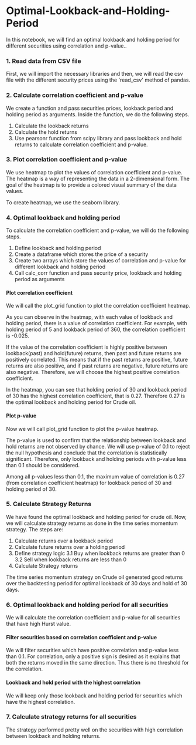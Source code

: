 # Optimal-Lookback-and-Holding-Period
In this notebook, we will find an optimal lookback and holding period for different securities using correlation and p-value..

### 1. Read data from CSV file
First, we will import the necessary libraries and then, we will read the csv file with the different security prices using the 'read_csv' method of pandas.

### 2. Calculate correlation coefficient and p-value
We create a function and pass securities prices, lookback period and holding period as arguments. Inside the function, we do the following steps.

1. Calculate the lookback returns
2. Calculate the hold returns
3. Use pearsonr function from scipy library and pass lookback and hold returns to calculate correlation coefficient and p-value.

### 3. Plot correlation coefficient and p-value
We use heatmap to plot the values of correlation coefficient and p-value. The heatmap is a way of representing the data in a 2-dimensional form. The goal of the heatmap is to provide a colored visual summary of the data values.

To create heatmap, we use the seaborn library.

### 4. Optimal lookback and holding period
To calculate the correlation coefficient and p-value, we will do the following steps.

1. Define lookback and holding period
2. Create a dataframe which stores the price of a security
3. Create two arrays which store the values of correlation and p-value for different lookback and holding period
4. Call calc_corr function and pass security price, lookback and holding period as arguments

#### Plot correlation coefficient
We will call the plot_grid function to plot the correlation coefficient heatmap.

As you can observe in the heatmap, with each value of lookback and holding period, there is a value of correlation coefficient. For example, with holding period of 5 and lookback period of 360, the correlation coefficient is -0.025.

If the value of the correlation coefficient is highly positive between lookback(past) and hold(future) returns, then past and future returns are positively correlated. This means that if the past returns are positive, future returns are also positive, and if past returns are negative, future returns are also negative. Therefore, we will choose the highest positive correlation coefficient.

In the heatmap, you can see that holding period of 30 and lookback period of 30 has the highest correlation coefficient, that is 0.27. Therefore 0.27 is the optimal lookback and holding period for Crude oil.

#### Plot p-value
Now we will call plot_grid function to plot the p-value heatmap.

The p-value is used to confirm that the relationship between lookback and hold returns are not observed by chance. We will use p-value of 0.1 to reject the null hypothesis and conclude that the correlation is statistically significant. Therefore, only lookback and holding periods with p-value less than 0.1 should be considered.

Among all p-values less than 0.1, the maximum value of correlation is 0.27 (from correlation coefficient heatmap) for lookback period of 30 and holding period of 30.

### 5. Calculate Strategy Returns
We have found the optimal lookback and holding period for crude oil. Now, we will calculate strategy returns as done in the time series momentum strategy. The steps are:

1. Calculate returns over a lookback period
2. Calculate future returns over a holding period
3. Define strategy logic
3.1 Buy when lookback returns are greater than 0
3.2  Sell when lookback returns are less than 0
4. Calculate Strategy returns

The time series momentum strategy on Crude oil generated good returns over the backtesting period for optimal lookback of 30 days and hold of 30 days.

### 6. Optimal lookback and holding period for all securities
We will calculate the correlation coefficient and p-value for all securities that have high Hurst value.

#### Filter securities based on correlation coefficient and p-value
We will filter securities which have positive correlation and p-value less than 0.1. For correlation, only a positive sign is desired as it explains that both the returns moved in the same direction. Thus there is no threshold for the correlation.

#### Lookback and hold period with the highest correlation
We will keep only those lookback and holding period for securities which have the highest correlation.

### 7. Calculate strategy returns for all securities
The strategy performed pretty well on the securities with high correlation between lookback and holding returns.
